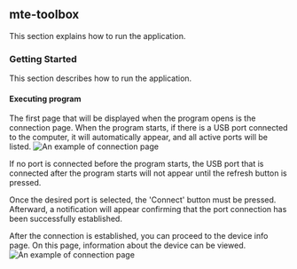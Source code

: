 ## mte-toolbox

This section explains how to run the application.

### Getting Started 
This section describes how to run the application.

#### Executing program
The first page that will be displayed when the program opens is the connection page. When the program starts, if there is a USB port connected to the computer, it will automatically appear, and all active ports will be listed.
![An example of connection page](/home/emreyayla/Repos/mte-toolbox/build/Desktop_Qt_6_8_1-Debug/mtess/)

If no port is connected before the program starts, the USB port that is connected after the program starts will not appear until the refresh button is pressed.

Once the desired port is selected, the 'Connect' button must be pressed. Afterward, a notification will appear confirming that the port connection has been successfully established.

After the connection is established, you can proceed to the device info page. On this page, information about the device can be viewed.
![An example of connection page](/home/emreyayla/Repos/mte-toolbox/build/Desktop_Qt_6_8_1-Debug/mtess/)
